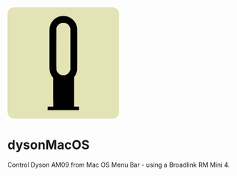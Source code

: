 <img alt="dysonMacOS Logo" src="https://github.com/fhenwood/dysonMacOS/blob/main/data/app_icon.png" width="250" />

# dysonMacOS
Control Dyson AM09 from Mac OS Menu Bar - using a Broadlink RM Mini 4.
